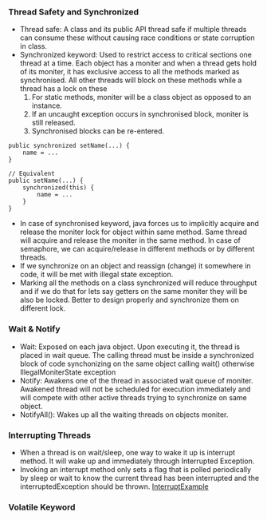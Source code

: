 ### Thread Safety and Synchronized

- Thread safe: A class and its public API thread safe if multiple threads can consume these without causing race conditions or state corruption in class.
- Synchronized keyword: Used to restrict access to critical sections one thread at a time. Each object has a moniter and when a thread gets hold of its moniter, it has exclusive access to all the methods marked as synchronised. All other threads will block on these methods while a thread has a lock on these
    1. For static methods, moniter will be a class object as opposed to an instance.
    2. If an uncaught exception occurs in synchronised block, moniter is still released.
    3. Synchronised blocks can be re-entered.

```
public synchronized setName(...) {
    name = ...
}

// Equivalent
public setName(...) {
    synchronized(this) {
        name = ...
    }
}
```

- In case of synchronised keyword, java forces us to implicitly acquire and release the moniter lock for object within same method. Same thread will acquire and release the moniter in the same method. In case of semaphore, we can acquire/release in different methods or by different threads.
- If we synchronize on an object and reassign (change) it somewhere in code, it will be met with illegal state exception.
- Marking all the methods on a class synchronized will reduce throughput and if we do that for lets say getters on the same moniter they will be also be locked. Better to design properly and synchronize them on different lock.

### Wait & Notify

- Wait: Exposed on each java object. Upon executing it, the thread is placed in wait queue. The calling thread must be inside a synchronized block of code synchonizing on the same object calling wait() otherwise IllegalMoniterState exception
- Notify: Awakens one of the thread in associated wait queue of moniter. Awakened thread will not be scheduled for execution immediately and will compete with other active threads trying to synchronize on same object.
- NotifyAll(): Wakes up all the waiting threads on objects moniter.

### Interrupting Threads

- When a thread is on wait/sleep, one way to wake it up is interrupt method. It will wake up and immediately through Interrupted Exception.
- Invoking an interrupt method only sets a flag that is polled periodically by sleep or wait to know the current thread has been interrupted and the interruptedException should be thrown.
[InterruptExample]()

### Volatile Keyword

